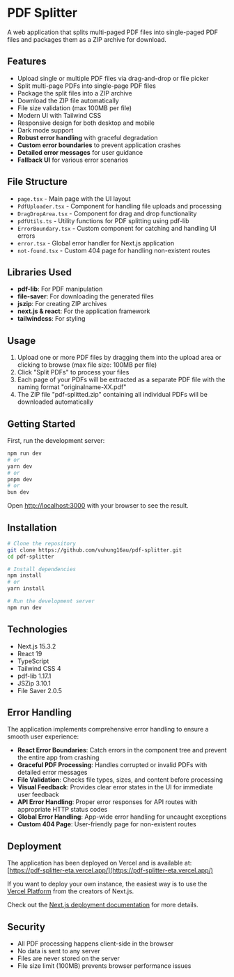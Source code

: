 # PDF Splitter

A web application that splits multi-paged PDF files into single-paged PDF files and packages them as a ZIP archive for download.

## Features

- Upload single or multiple PDF files via drag-and-drop or file picker
- Split multi-page PDFs into single-page PDF files
- Package the split files into a ZIP archive
- Download the ZIP file automatically
- File size validation (max 100MB per file)
- Modern UI with Tailwind CSS
- Responsive design for both desktop and mobile
- Dark mode support
- **Robust error handling** with graceful degradation
- **Custom error boundaries** to prevent application crashes
- **Detailed error messages** for user guidance
- **Fallback UI** for various error scenarios

## File Structure

- `page.tsx` - Main page with the UI layout
- `PdfUploader.tsx` - Component for handling file uploads and processing
- `DragDropArea.tsx` - Component for drag and drop functionality
- `pdfUtils.ts` - Utility functions for PDF splitting using pdf-lib
- `ErrorBoundary.tsx` - Custom component for catching and handling UI errors
- `error.tsx` - Global error handler for Next.js application
- `not-found.tsx` - Custom 404 page for handling non-existent routes

## Libraries Used

- **pdf-lib**: For PDF manipulation
- **file-saver**: For downloading the generated files
- **jszip**: For creating ZIP archives
- **next.js & react**: For the application framework
- **tailwindcss**: For styling

## Usage

1. Upload one or more PDF files by dragging them into the upload area or clicking to browse (max file size: 100MB per file)
2. Click "Split PDFs" to process your files
3. Each page of your PDFs will be extracted as a separate PDF file with the naming format "originalname-XX.pdf"
4. The ZIP file "pdf-splitted.zip" containing all individual PDFs will be downloaded automatically

## Getting Started

First, run the development server:

```bash
npm run dev
# or
yarn dev
# or
pnpm dev
# or
bun dev
```

Open [http://localhost:3000](http://localhost:3000) with your browser to see the result.

## Installation

```bash
# Clone the repository
git clone https://github.com/vuhung16au/pdf-splitter.git
cd pdf-splitter

# Install dependencies
npm install
# or
yarn install

# Run the development server
npm run dev
```

## Technologies

- Next.js 15.3.2
- React 19
- TypeScript
- Tailwind CSS 4
- pdf-lib 1.17.1
- JSZip 3.10.1
- File Saver 2.0.5

## Error Handling

The application implements comprehensive error handling to ensure a smooth user experience:

- **React Error Boundaries**: Catch errors in the component tree and prevent the entire app from crashing
- **Graceful PDF Processing**: Handles corrupted or invalid PDFs with detailed error messages
- **File Validation**: Checks file types, sizes, and content before processing
- **Visual Feedback**: Provides clear error states in the UI for immediate user feedback
- **API Error Handling**: Proper error responses for API routes with appropriate HTTP status codes
- **Global Error Handling**: App-wide error handling for uncaught exceptions
- **Custom 404 Page**: User-friendly page for non-existent routes

## Deployment

The application has been deployed on Vercel and is available at: [https://pdf-splitter-eta.vercel.app/](https://pdf-splitter-eta.vercel.app/)

If you want to deploy your own instance, the easiest way is to use the [Vercel Platform](https://vercel.com/new) from the creators of Next.js.

Check out the [Next.js deployment documentation](https://nextjs.org/docs/app/building-your-application/deploying) for more details.

## Security

- All PDF processing happens client-side in the browser
- No data is sent to any server
- Files are never stored on the server
- File size limit (100MB) prevents browser performance issues
